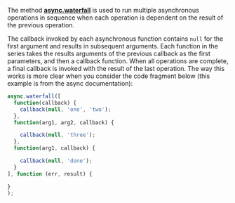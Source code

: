 The method [**async.waterfall**](http://caolan.github.io/async/docs.html#waterfall) is used to run multiple asynchronous operations in sequence when each operation is dependent on the result of the previous operation.

The callback invoked by each asynchronous function contains `null` for the first argument and results in subsequent arguments. Each function in the series takes the results arguments of the previous callback as the first parameters, and then a callback function. When all operations are complete, a final callback is invoked with the result of the last operation. The way this works is more clear when you consider the code fragment below (this example is from the async documentation):
    
```js    
async.waterfall([
  function(callback) {
    callback(null, 'one', 'two'); 
  }, 
  function(arg1, arg2, callback) { 

    callback(null, 'three'); 
  }, 
  function(arg1, callback) {

    callback(null, 'done');
  }
], function (err, result) {

}
);
```
